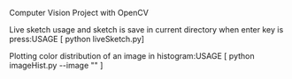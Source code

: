 Computer Vision Project with OpenCV

Live sketch usage and sketch is save in current directory when enter key is press:USAGE [ python  liveSketch.py]

Plotting color distribution of an image in histogram:USAGE [ python  imageHist.py  --image  "<image directory>" ]

